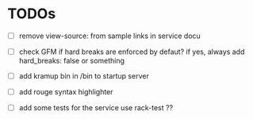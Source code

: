 # TODOs

- [ ] remove view-source: from sample links in service docu

- [ ] check GFM if hard breaks are enforced by defaut? if yes, always add hard_breaks: false or something

- [ ] add kramup bin in /bin to startup server
- [ ] add rouge syntax highlighter
- [ ] add some tests for the service use rack-test ??



